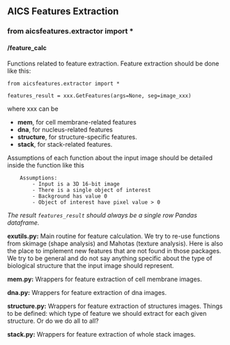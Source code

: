 
## AICS Features Extraction

### from aicsfeatures.extractor import *

#### /feature_calc

Functions related to feature extraction. Feature extraction should be done like this:

```
from aicsfeatures.extractor import *

features_result = xxx.GetFeatures(args=None, seg=image_xxx)
```

where xxx can be

* **mem**, for cell membrane-related features
* **dna**, for nucleus-related features
* **structure**, for structure-specific features.
* **stack**, for stack-related features.

Assumptions of each function about the input image should be detailed inside the function like this

```
    Assumptions:
        - Input is a 3D 16-bit image
        - There is a single object of interest
        - Background has value 0
        - Object of interest have pixel value > 0
```

*The result `features_result` should always be a single row Pandas dataframe.*

**exutils.py:** Main routine for feature calculation. We try to re-use functions from skimage (shape analysis) and Mahotas (texture analysis). Here is also the place to implement new features that are not found in those packages. We try to be general and do not say anything specific about the type of biological structure that the input image should represent.

**mem.py:** Wrappers for feature extraction of cell membrane images.

**dna.py:** Wrappers for feature extraction of dna images.

**structure.py:** Wrappers for feature extraction of structures images. Things to be defined: which type of feature we should extract for each given structure. Or do we do all to all?

**stack.py:** Wrappers for feature extraction of whole stack images.
